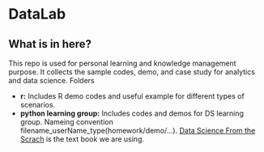 # DataLab
## What is in here? ##
This repo is used for personal learning and knowledge management purpose. It collects the sample codes, demo, and case study for analytics and data science.
Folders
- **r:** Includes R demo codes and useful example for different types of scenarios.
- **python learning group:** Includes codes and demos for DS learning group.  Nameing convention filename_userName_type(homework/demo/...). [Data Science From the Scrach](http://www.amazon.com/Data-Science-Scratch-Principles-Python/dp/149190142X/ref=sr_1_1?ie=UTF8&qid=1458187272&sr=8-1&keywords=data+science+from+scratch) is the text book we are using.
